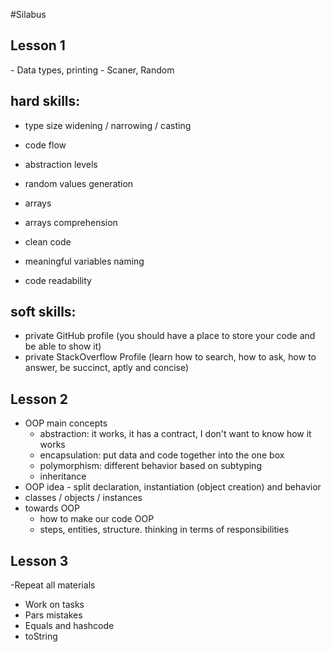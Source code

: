 #Silabus

<h2>Lesson 1</h2>
- Data types, printing
- Scaner, Random

hard skills:
------------
- type size widening / narrowing / casting
- code flow
- abstraction levels
- random values generation
- arrays
- arrays comprehension

- clean code
- meaningful variables naming
- code readability

soft skills:
------------
- private GitHub profile (you should have a place to store your code and be able to show it)
- private StackOverflow Profile (learn how to search, how to ask, how to answer, be succinct, aptly and concise)


## Lesson 2
- OOP main concepts
    - abstraction: it works, it has a contract, I don't want to know how it works
    - encapsulation: put data and code together into the one box
    - polymorphism: different behavior based on subtyping
    - inheritance
- OOP idea - split declaration, instantiation (object creation) and behavior
- classes / objects / instances
- towards OOP
    - how to make our code OOP
    - steps, entities, structure. thinking in terms of responsibilities

## Lesson 3
-Repeat all materials
- Work on tasks
- Pars mistakes
- Equals and hashcode
- toString